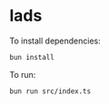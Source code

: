 # lads

To install dependencies:

```bash
bun install
```

To run:

```bash
bun run src/index.ts
```